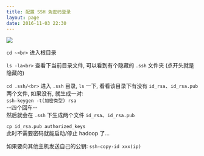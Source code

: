 ```yaml
---
title: 配置 SSH 免密码登录
layout: page
date: 2016-11-03 22:30
---
```


![](http://wiki.smallcpp.com/static/images/免密码登录原理.png)

`cd ~<br>` 进入根目录

`ls -la<br>` 查看下当前目录文件, 可以看到有个隐藏的 `.ssh` 文件夹 (点开头就是隐藏的)

`cd .ssh/<br>` 进入 `.ssh` 目录, `ls` 一下, 看看该目录下有没有 `id_rsa`、`id_rsa.pub` 两个文件, 如果没有, 就生成一对:<br>`ssh-keygen -t(加密类型) rsa`<br>--四个回车--<br>然后就会在 `.ssh` 下生成两个文件 `id_rsa`、`id_rsa.pub`

`cp id_rsa.pub authorized_keys`<br>此时不需要密码就能启动/停止 hadoop 了...

如果要向其他主机发送自己的公钥: `ssh-copy-id xxx(ip)`
